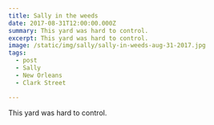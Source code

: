 ```yaml
---
title: Sally in the weeds
date: 2017-08-31T12:00:00.000Z
summary: This yard was hard to control.
excerpt: This yard was hard to control.
image: /static/img/sally/sally-in-weeds-aug-31-2017.jpg
tags:
  - post
  - Sally
  - New Orleans
  - Clark Street

---
```


This yard was hard to control.